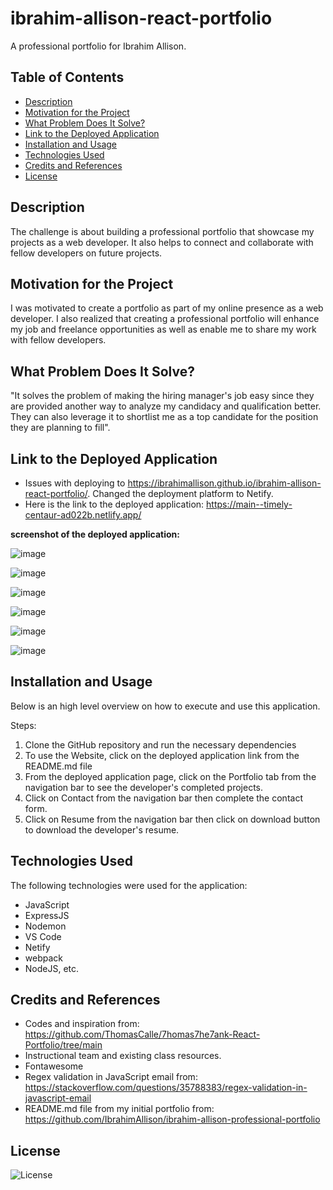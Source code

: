 # ibrahim-allison-react-portfolio
 
A professional portfolio for Ibrahim Allison.

## Table of Contents

- [Description](#description)
- [Motivation for the Project](#motivation-for-the-project)
- [What Problem Does It Solve?](#what-problem-does-it-solve)
- [Link to the Deployed Application](#link-to-the-deployed-application)
- [Installation and Usage](#installation-and-usage)
- [Technologies Used](#technologies-used)
- [Credits and References](#credits-and-references)
- [License](#license)

## Description

The challenge is about building a professional portfolio that showcase my projects as a web developer. It also helps to connect and collaborate with fellow developers on future projects.

## Motivation for the Project

I was motivated to create a portfolio as part of my online presence as a web developer. I also realized that creating a professional portfolio will enhance my job and freelance opportunities as well as enable me to share my work with fellow developers.

## What Problem Does It Solve?

"It solves the problem of making the hiring manager's job easy since they are provided another way to analyze my candidacy and qualification better. They can also leverage it to shortlist me as a top candidate for the position they are planning to fill".

## Link to the Deployed Application

- Issues with deploying to https://ibrahimallison.github.io/ibrahim-allison-react-portfolio/. Changed the deployment platform to Netify.
- Here is the link to the deployed application: https://main--timely-centaur-ad022b.netlify.app/


**screenshot of the deployed application:** 

![image](https://github.com/IbrahimAllison/ibrahim-allison-react-portfolio/assets/116689797/0f178fe2-c875-4920-99ca-2adf3b865a60)

![image](https://github.com/IbrahimAllison/ibrahim-allison-react-portfolio/assets/116689797/99bc6b50-fd00-4321-980d-495b2c7d1d66)

![image](https://github.com/IbrahimAllison/ibrahim-allison-react-portfolio/assets/116689797/4e44a146-b5e2-4191-8785-3b5ba673aa4d)

![image](https://github.com/IbrahimAllison/ibrahim-allison-react-portfolio/assets/116689797/7e12a72f-294e-4090-a68a-3631ed859db5)

![image](https://github.com/IbrahimAllison/ibrahim-allison-react-portfolio/assets/116689797/3a4ff1b8-8539-4111-bc38-f0e5efe52479)

![image](https://github.com/IbrahimAllison/ibrahim-allison-react-portfolio/assets/116689797/95e9e84c-732b-4d45-a749-6461dc2e0d37)







## Installation and Usage

Below is an high level overview on how to execute and use this application.

Steps:
1. Clone the GitHub repository and run the necessary dependencies
2. To use the Website, click on the deployed application link from the README.md file 	
3. From the deployed application page, click on the Portfolio tab from the navigation bar 
   to see the developer's completed projects.
4. Click on Contact from the navigation bar then complete the contact form.
5. Click on Resume from the navigation bar then click on download button to download
   the developer's resume.
       	
## Technologies Used
The following technologies were used for the application:
- JavaScript
- ExpressJS
- Nodemon
- VS Code
- Netify
- webpack
- NodeJS, etc.

## Credits and References
- Codes and inspiration from: https://github.com/ThomasCalle/7homas7he7ank-React-Portfolio/tree/main
- Instructional team and existing class resources.
- Fontawesome
- Regex validation in JavaScript email from: https://stackoverflow.com/questions/35788383/regex-validation-in-javascript-email
- README.md file from my initial portfolio from: https://github.com/IbrahimAllison/ibrahim-allison-professional-portfolio

  
## License

![License](https://img.shields.io/badge/License-MIT-9cf.svg)
